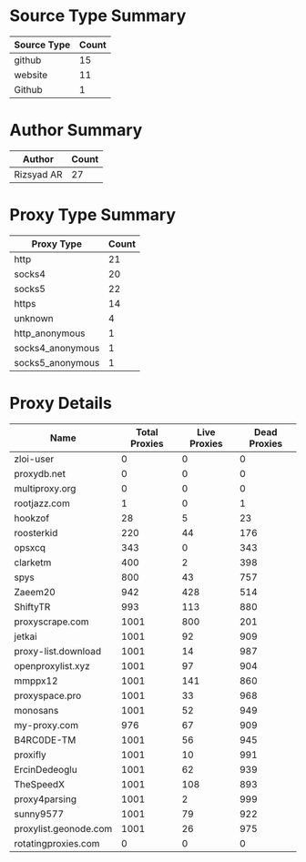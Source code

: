 # Source Type Summary

| Source Type | Count |
|-------------|-------|
| github | 15 |
| website | 11 |
| Github | 1 |


# Author Summary

| Author | Count |
|--------|-------|
| Rizsyad AR | 27 |


# Proxy Type Summary

| Proxy Type | Count |
|------------|-------|
| http | 21 |
| socks4 | 20 |
| socks5 | 22 |
| https | 14 |
| unknown | 4 |
| http_anonymous | 1 |
| socks4_anonymous | 1 |
| socks5_anonymous | 1 |


# Proxy Details

| Name | Total Proxies | Live Proxies | Dead Proxies |
|------|---------------|--------------|---------------|
| zloi-user | 0 | 0 | 0 |
| proxydb.net | 0 | 0 | 0 |
| multiproxy.org | 0 | 0 | 0 |
| rootjazz.com | 1 | 0 | 1 |
| hookzof | 28 | 5 | 23 |
| roosterkid | 220 | 44 | 176 |
| opsxcq | 343 | 0 | 343 |
| clarketm | 400 | 2 | 398 |
| spys | 800 | 43 | 757 |
| Zaeem20 | 942 | 428 | 514 |
| ShiftyTR | 993 | 113 | 880 |
| proxyscrape.com | 1001 | 800 | 201 |
| jetkai | 1001 | 92 | 909 |
| proxy-list.download | 1001 | 14 | 987 |
| openproxylist.xyz | 1001 | 97 | 904 |
| mmppx12 | 1001 | 141 | 860 |
| proxyspace.pro | 1001 | 33 | 968 |
| monosans | 1001 | 52 | 949 |
| my-proxy.com | 976 | 67 | 909 |
| B4RC0DE-TM | 1001 | 56 | 945 |
| proxifly | 1001 | 10 | 991 |
| ErcinDedeoglu | 1001 | 62 | 939 |
| TheSpeedX | 1001 | 108 | 893 |
| proxy4parsing | 1001 | 2 | 999 |
| sunny9577 | 1001 | 79 | 922 |
| proxylist.geonode.com | 1001 | 26 | 975 |
| rotatingproxies.com | 0 | 0 | 0 |
